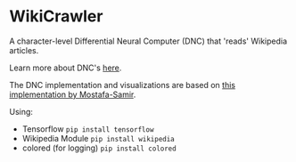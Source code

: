 # WikiCrawler

A character-level Differential Neural Computer (DNC) that 'reads' Wikipedia articles.

Learn more about DNC's [here](https://deepmind.com/blog/article/differentiable-neural-computers).

The DNC implementation and visualizations are based on [this implementation by Mostafa-Samir](https://github.com/Mostafa-Samir/DNC-tensorflow).

Using:
- Tensorflow `pip install tensorflow`
- Wikipedia Module `pip install wikipedia`
- colored (for logging) `pip install colored`